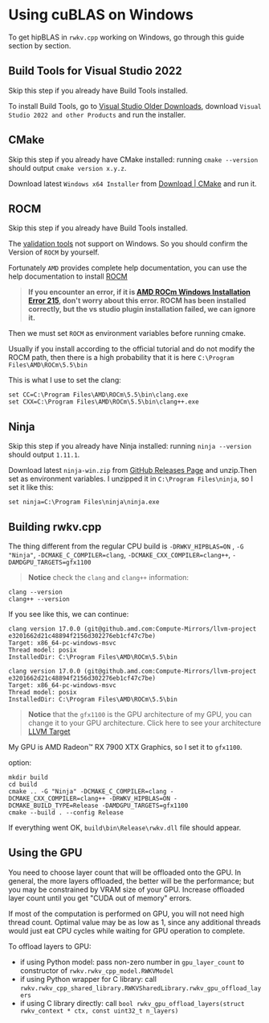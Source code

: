 # Using cuBLAS on Windows

To get hipBLAS in `rwkv.cpp` working on Windows, go through this guide section by section.

## Build Tools for Visual Studio 2022

Skip this step if you already have Build Tools installed.

To install Build Tools, go to [Visual Studio Older Downloads](https://visualstudio.microsoft.com/vs/), download `Visual Studio 2022 and other Products` and run the installer.


## CMake

Skip this step if you already have CMake installed: running `cmake --version` should output `cmake version x.y.z`.

Download latest `Windows x64 Installer` from [Download | CMake](https://cmake.org/download/) and run it.

## ROCM

Skip this step if you already have Build Tools installed.

The [validation tools](https://rocm.docs.amd.com/en/latest/reference/validation_tools.html) not support on Windows. So you should confirm the Version of `ROCM` by yourself. 

Fortunately `AMD` provides complete help documentation, you can use the help documentation to install [ROCM](https://rocm.docs.amd.com/en/latest/deploy/windows/quick_start.html)

>**If you encounter an error, if it is [AMD ROCm Windows Installation Error 215](https://github.com/RadeonOpenCompute/ROCm/issues/2363), don't worry about this error. ROCM has been installed correctly, but the vs studio plugin installation failed, we can ignore it.**

Then we must set `ROCM` as environment variables before running cmake.

Usually if you install according to the official tutorial and do not modify the ROCM path, then there is a high probability that it is here `C:\Program Files\AMD\ROCm\5.5\bin`

This is what I use to set the clang:
```Commandline
set CC=C:\Program Files\AMD\ROCm\5.5\bin\clang.exe
set CXX=C:\Program Files\AMD\ROCm\5.5\bin\clang++.exe
```

## Ninja

Skip this step if you already have Ninja installed: running `ninja --version` should output `1.11.1`.

Download latest `ninja-win.zip` from [GitHub Releases Page](https://github.com/ninja-build/ninja/releases/tag/v1.11.1) and unzip.Then set as environment variables.
I unzipped it in `C:\Program Files\ninja`, so I set it like this:

```Commandline
set ninja=C:\Program Files\ninja\ninja.exe
```
## Building rwkv.cpp

The thing different from the regular CPU build is `-DRWKV_HIPBLAS=ON` ,
`-G "Ninja"`, `-DCMAKE_C_COMPILER=clang`, `-DCMAKE_CXX_COMPILER=clang++`, `-DAMDGPU_TARGETS=gfx1100`

>**Notice** check the `clang` and `clang++` information:
```Commandline
clang --version
clang++ --version
```

If you see like this, we can continue:
```
clang version 17.0.0 (git@github.amd.com:Compute-Mirrors/llvm-project e3201662d21c48894f2156d302276eb1cf47c7be)
Target: x86_64-pc-windows-msvc
Thread model: posix
InstalledDir: C:\Program Files\AMD\ROCm\5.5\bin
```

```
clang version 17.0.0 (git@github.amd.com:Compute-Mirrors/llvm-project e3201662d21c48894f2156d302276eb1cf47c7be)
Target: x86_64-pc-windows-msvc
Thread model: posix
InstalledDir: C:\Program Files\AMD\ROCm\5.5\bin
```

>**Notice** that the `gfx1100` is the GPU architecture of my GPU, you can change it to your GPU architecture. Click here to see your architecture [LLVM Target](https://rocm.docs.amd.com/en/latest/release/windows_support.html#windows-supported-gpus)

My GPU is AMD Radeon™ RX 7900 XTX Graphics, so I set it to `gfx1100`.

option:

```commandline
mkdir build
cd build
cmake .. -G "Ninja" -DCMAKE_C_COMPILER=clang -DCMAKE_CXX_COMPILER=clang++ -DRWKV_HIPBLAS=ON -DCMAKE_BUILD_TYPE=Release -DAMDGPU_TARGETS=gfx1100
cmake --build . --config Release
```

If everything went OK, `build\bin\Release\rwkv.dll` file should appear.

## Using the GPU

You need to choose layer count that will be offloaded onto the GPU. In general, the more layers offloaded, the better will be the performance; but you may be constrained by VRAM size of your GPU. Increase offloaded layer count until you get "CUDA out of memory" errors.

If most of the computation is performed on GPU, you will not need high thread count. Optimal value may be as low as 1, since any additional threads would just eat CPU cycles while waiting for GPU operation to complete.

To offload layers to GPU:

- if using Python model: pass non-zero number in `gpu_layer_count` to constructor of `rwkv.rwkv_cpp_model.RWKVModel`
- if using Python wrapper for C library: call `rwkv.rwkv_cpp_shared_library.RWKVSharedLibrary.rwkv_gpu_offload_layers`
- if using C library directly: call `bool rwkv_gpu_offload_layers(struct rwkv_context * ctx, const uint32_t n_layers)`
